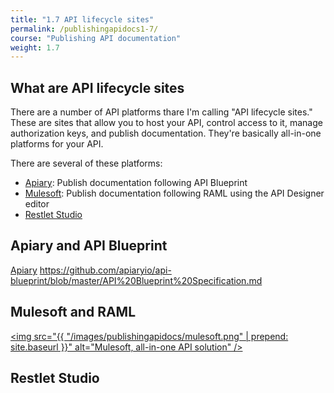 ```yaml
---
title: "1.7 API lifecycle sites"
permalink: /publishingapidocs1-7/
course: "Publishing API documentation"
weight: 1.7
---
```

## What are API lifecycle sites

There are a number of API platforms thare I'm calling "API lifecycle sites." These are sites that allow you to host your API, control access to it, manage authorization keys, and publish documentation. They're basically all-in-one platforms for your API.

There are several of these platforms:

* [Apiary](https://apiary.io/): Publish documentation following API Blueprint
* [Mulesoft](https://www.mulesoft.com/): Publish documentation following RAML using the API Designer editor
* [Restlet Studio](http://studio.restlet.com/#/)


## Apiary and API Blueprint

[Apiary](https://apiary.io/)
https://github.com/apiaryio/api-blueprint/blob/master/API%20Blueprint%20Specification.md

## Mulesoft and RAML
<a href="https://developer.mulesoft.com/"><img src="{{ "/images/publishingapidocs/mulesoft.png" | prepend: site.baseurl }}" alt="Mulesoft, all-in-one API solution" /></a>

## Restlet Studio









